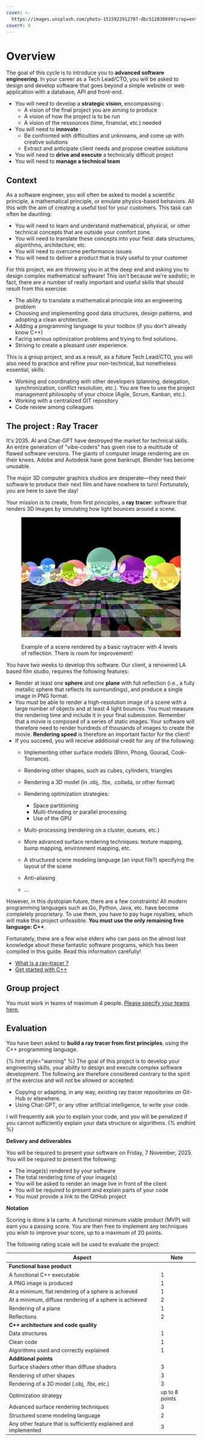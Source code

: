 ```yaml
---
cover: >-
  https://images.unsplash.com/photo-1515922912707-dbc512030899?crop=entropy&cs=srgb&fm=jpg&ixid=M3wxOTcwMjR8MHwxfHNlYXJjaHw4fHxzcGhlcmV8ZW58MHx8fHwxNzI5MzA4NTk3fDA&ixlib=rb-4.0.3&q=85
coverY: 0
---
```


# Overview

The goal of this cycle is to introduce you to **advanced software engineering**. In your career as a Tech Lead/CTO, you will be asked to design and develop software that goes beyond a simple website or web application with a database, API and front-end.
- You will need to develop a **strategic vision**, encompassing :
  - A vision of the final project you are aiming to produce
  - A vision of how the project is to be run
  - A vision of the ressources (time, financial, etc.) needed 
- You will need to **innovate** :
  - Be confronted with difficulties and unknowns, and come up with creative solutions
  - Extract and anticipate client needs and propose creative solutions
- You will need to **drive and execute** a technically difficult project
- You will need to **manage a technical team**

## Context

As a software engineer, you will often be asked to model a scientific principle, a mathematical principle, or emulate physics-based behaviors. All this with the aim of creating a useful tool for your customers. This task can often be daunting:

* You will need to learn and understand mathematical, physical, or other technical concepts that are outside your comfort zone.
* You will need to translate these concepts into your field: data structures, algorithms, architecture, etc.
* You will need to overcome performance issues
* You will need to deliver a product that is truly useful to your customer

For this project, we are throwing you in at the deep end and asking you to design complex mathematical software! This isn't because we're sadistic; in fact, there are a number of really important and useful skills that should result from this exercise:

* The ability to translate a mathematical principle into an engineering problem
* Choosing and implementing good data structures, design patterns, and adopting a clean architecture.
* Adding a programming language to your toolbox (if you don't already know C++)
* Facing serious optimization problems and trying to find solutions.
* Striving to create a pleasant user experience.

This is a group project, and as a result, as a future Tech Lead/CTO, you will also need to practice and refine your non-technical, but nonetheless essential, skills:
* Working and coordinating with other developers (planning, delegation, synchronization, conflict resolution, etc.). You are free to use the project management philosophy of your choice (Agile, Scrum, Kanban, etc.).
* Working with a centralized GIT repository
* Code review among colleagues


## The project : Ray Tracer

It's 2035. AI and Chat-GPT have destroyed the market for technical skills. An entire generation of "vibe-coders" has given rise to a multitude of flawed software versions. The giants of computer image rendering are on their knees. Adobe and Autodesk have gone bankrupt. Blender has become unusable.

The major 3D computer graphics studios are desperate—they need their software to produce their next film and have nowhere to turn! Fortunately, you are here to save the day!

Your mission is to create, from first principles, a **ray tracer**: software that renders 3D images by simulating how light bounces around a scene.

<figure><img src=".gitbook/assets/test.png" alt=""><figcaption><p>Example of a scene rendered by a basic raytracer with 4 levels of reflection. There is room for improvement!</p></figcaption></figure>

You have two weeks to develop this software. Our client, a renowned LA based film studio, requires the following features:

* Render at least one **sphere** and one **plane** with full reflection (i.e., a fully metallic sphere that reflects its surroundings), and produce a single image in PNG format.
* You must be able to render a high-resolution image of a scene with a large number of objects and at least 4 light bounces. You must measure the rendering time and include it in your final submission. Remember that a movie is composed of a series of static images. Your software will therefore need to render hundreds of thousands of images to create the movie. **Rendering speed** is therefore an important factor for the client!
* If you succeed, you will receive additional credit for any of the following:
  * Implementing other surface models (Blinn, Phong, Gourad, Cook-Torrance).  
  * Rendering other shapes, such as cubes, cylinders, triangles
  * Rendering a 3D model (in .obj, .fbx, .collada, or other format)
  * Rendering optimization strategies:
    * Space partitioning
    * Multi-threading or parallel processing
    * Use of the GPU
    
   * Multi-processing (rendering on a cluster, queues, etc.)
  * More advanced surface rendering techniques: texture mapping, bump mapping, environment mapping, etc.
  * A structured scene modeling language (an input file?) specifying the layout of the scene
  * Anti-aliasing
  * ...

However, in this dystopian future, there are a few constraints! All modern programming languages such as Go, Python, Java, etc. have become completely proprietary. To use them, you have to pay huge royalties, which will make this project unfeasible. **You must use the only remaining free language: C++**.

Fortunately, there are a few wise elders who can pass on the almost lost knowledge about these fantastic software programs, which has been compiled in this guide. Read this information carefully!

* [What is a ray-tracer ?](raytracer/intro.md)
* [Get started with C++](cpp/intro.md)

## Group project

You must work in teams of maximum 4 people. [Please specify your teams here.](https://docs.google.com/spreadsheets/d/1qHr7hSANnmTzyi69LXJbhnVzSG8Ipa5p9VCVnAoc07s/edit?usp=sharing)

## Evaluation

You have been asked to **build a ray tracer from first principles**, using the C++ programming language.

{% hint style="warning" %}
The goal of this project is to develop your engineering skills, your ability to design and execute complex software development. The following are therefore considered contrary to the spirit of the exercise and will not be allowed or accepted:

* Copying or adapting, in any way, existing ray tracer repositories on Git-Hub or elsewhere.
* Using Chat-GPT, or any other artificial intelligence, to write your code.

I will frequently ask you to explain your code, and you will be penalized if you cannot sufficiently explain your data structure or algorithms.
{% endhint %}

**Delivery and deliverables**

You will be required to present your software on Friday, 7 November, 2025. You will be required to present the following:
* The image(s) rendered by your software
* The total rendering time of your image(s)
* You will be asked to render an image live in front of the client
* You will be required to present and explain parts of your code
* You must provide a link to the GitHub project

**Notation**

Scoring is done à la carte. A functional minimum viable product (MVP) will earn you a passing score. You are then free to implement any techniques you wish to improve your score, up to a maximum of 20 points.

The following rating scale will be used to evaluate the project:

| Aspect                                                              | Note              |
| ------------------------------------------------------------------- | ----------------- |
| **Functional base product**                                   |                   |
| A functional C++ executable                                       | 1                 |
| A PNG image is produced                                          | 1                 |
| At a minimum, flat rendering of a sphere is achieved                  | 1                 |
| At a minimum, diffuse rendering of a sphere is achieved                | 2                 |
| Rendering of a plane                                                     | 1                 |
| Reflections                                                          | 2                 |
| **C++ architecture and code quality**                             |                   |
| Data structures                                               | 1                 |
| Clean code                                                          | 1                 |
| Algorithms used and correctly explained                      | 1                 |
| **Additional points**                                          |                   |
| Surface shaders other than diffuse shaders                | 3                 |
| Rendering of other shapes                                               | 3                 |
| Rendering of a 3D model (.obj, .fbx, etc.)                              | 3                 |
| Optimization strategy                                            |  up to 8 points |
| Advanced surface rendering techniques                             | 3                 |
| Structured scene modeling language                       | 2                 |
| Any other feature that is sufficiently explained and implemented | 3                 |
